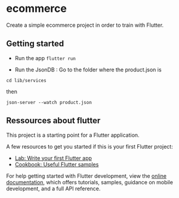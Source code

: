# ecommerce

Create a simple ecommerce project in order to train with Flutter.

## Getting started

- Run the app
`flutter run`

- Run the JsonDB : Go to the folder where the product.json is

`cd lib/services`

then

`json-server --watch product.json`


## Ressources about flutter

This project is a starting point for a Flutter application.

A few resources to get you started if this is your first Flutter project:

- [Lab: Write your first Flutter app](https://docs.flutter.dev/get-started/codelab)
- [Cookbook: Useful Flutter samples](https://docs.flutter.dev/cookbook)

For help getting started with Flutter development, view the
[online documentation](https://docs.flutter.dev/), which offers tutorials,
samples, guidance on mobile development, and a full API reference.

